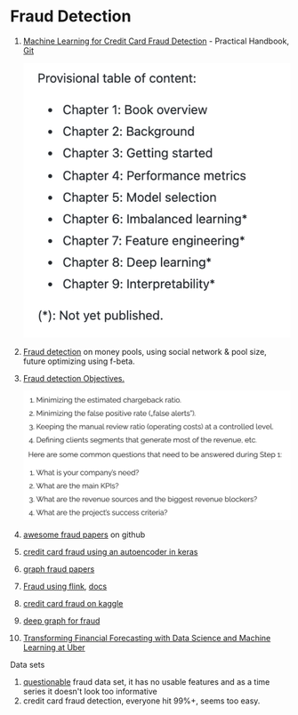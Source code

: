 # Fraud Detection

1.  [Machine Learning for Credit Card Fraud Detection](https://fraud-detection-handbook.github.io/fraud-detection-handbook/Foreword.html) - Practical Handbook, [Git](https://github.com/Fraud-Detection-Handbook/fraud-detection-handbook)

    ![](<../.gitbook/assets/image (25).png>)
2. [Fraud detection](https://towardsdatascience.com/frauddetection-f801b781410b) on money pools, using social network & pool size, future optimizing using f-beta.
3.  [Fraud detection Objectives.](https://nethone.com/post/beginners-guide-to-machine-learning)

    ![](<../.gitbook/assets/image (28).png>)
4. [awesome fraud papers](https://github.com/benedekrozemberczki/awesome-fraud-detection-papers) on github
5. [credit card fraud using an autoencoder in keras](https://github.com/curiousily/Credit-Card-Fraud-Detection-using-Autoencoders-in-Keras/blob/master/fraud\_detection.ipynb)
6. [graph fraud papers](https://github.com/safe-graph/graph-fraud-detection-papers)
7. [Fraud using flink](https://github.com/afedulov/fraud-detection-demo), [docs](https://flink.apache.org/2020/01/15/advanced-flink-application-patterns-vol.1-case-study-of-a-fraud-detection-system/)
8. [credit card fraud on kaggle](https://github.com/georgymh/ml-fraud-detection)
9. [deep graph for fraud](https://github.com/safe-graph/DGFraud)
10. [Transforming Financial Forecasting with Data Science and Machine Learning at Uber](https://www.uber.com/en-IL/blog/transforming-financial-forecasting-machine-learning/)

Data sets

1. [questionable](https://www.kaggle.com/dmirandaalves/predict-chargeback-frauds-payment) fraud data set, it has no usable features and as a time series it doesn't look too informative
2. credit card fraud detection, everyone hit 99%+, seems too easy.
